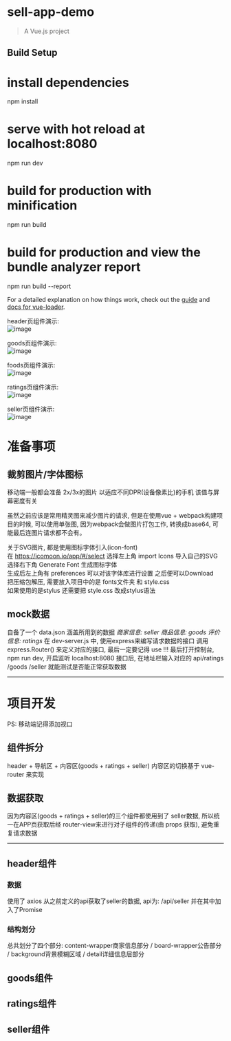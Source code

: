 # sell-app-demo

> A Vue.js project

## Build Setup

# install dependencies
npm install

# serve with hot reload at localhost:8080
npm run dev

# build for production with minification
npm run build

# build for production and view the bundle analyzer report
npm run build --report

For a detailed explanation on how things work, check out the [guide](http://vuejs-templates.github.io/webpack/) and [docs for vue-loader](http://vuejs.github.io/vue-loader).  

header页组件演示:  
![image](https://github.com/feng9217/sellApp/blob/master/resource/demoGIF/headerDemo.gif )  

goods页组件演示:  
![image](https://github.com/feng9217/sellApp/blob/master/resource/demoGIF/goodsDemo1.gif )  

foods页组件演示:  
![image](https://github.com/feng9217/sellApp/blob/master/resource/demoGIF/goodsDemo2.gif )  

ratings页组件演示:  
![image](https://github.com/feng9217/sellApp/blob/master/resource/demoGIF/ratings.gif )  

seller页组件演示:  
![image](https://github.com/feng9217/sellApp/blob/master/resource/demoGIF/seller.gif )  

<h1>准备事项</h1>  

<h2>裁剪图片/字体图标</h2>  
移动端一般都会准备 2x/3x的图片 以适应不同DPR(设备像素比)的手机 该值与屏幕密度有关  
  
虽然之前应该是常用精灵图来减少图片的请求, 但是在使用vue + webpack构建项目的时候, 可以使用单张图, 因为webpack会做图片打包工作, 转换成base64, 可能最后连图片请求都不会有。  
  
关于SVG图片, 都是使用图标字体引入(icon-font)  
在 https://icomoon.io/app/#/select 选择左上角 import Icons 导入自己的SVG 选择右下角 Generate Font 生成图标字体  
生成后左上角有 preferences 可以对该字体库进行设置 之后便可以Download  
把压缩包解压, 需要放入项目中的是 fonts文件夹 和 style.css  
如果使用的是stylus 还需要把 style.css 改成stylus语法  
  
<h2>mock数据</h2>  
自备了一个 data.json 涵盖所用到的数据  
<em>商家信息: seller  商品信息: goods  评价信息: ratings</em>  
在 dev-server.js 中, 使用express来编写请求数据的接口  
调用 express.Router() 来定义对应的接口, 最后一定要记得 use !!!  
最后打开控制台, npm run dev, 开启监听 localhost:8080 接口后, 在地址栏输入对应的 api/ratings /goods /seller 就能测试是否能正常获取数据  
  
***
<h1>项目开发</h1>
PS: 移动端记得添加视口  
  
<h2>组件拆分</h2>  
header + 导航区 + 内容区(goods + ratings + seller)  
内容区的切换基于 vue-router 来实现  
  
<h2>数据获取</h2>  
因为内容区(goods + ratings + seller)的三个组件都使用到了 seller数据, 所以统一在APP页获取后经 router-view来进行对子组件的传递(由 props 获取), 避免重复请求数据  
  
***
<h2>header组件</h2>  
  
<h3>数据</h3>
使用了 axios 从之前定义的api获取了seller的数据, api为: /api/seller
并在其中加入了Promise  
  
<h3>结构划分</h3>  
总共划分了四个部分: content-wrapper商家信息部分 / board-wrapper公告部分 / background背景模糊区域 / detail详细信息层部分  
  
<h2>goods组件</h2>  
  
<h2>ratings组件</h2>  
  
<h2>seller组件</h2>  

